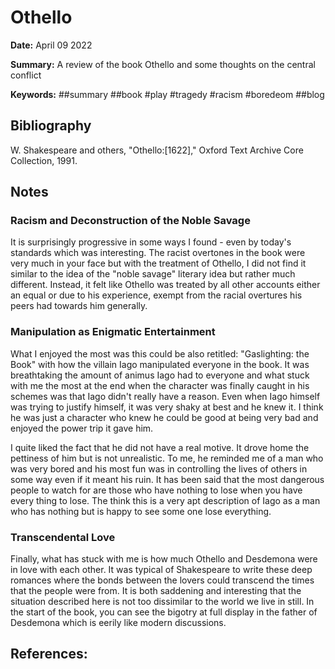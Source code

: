 # Othello

**Date:** April 09 2022

**Summary:** A review of the book Othello and some thoughts on the central conflict

**Keywords:** ##summary ##book #play #tragedy #racism #boredeom ##blog

## Bibliography

W. Shakespeare and others, "Othello:[1622]," Oxford Text Archive Core Collection, 1991.

## Notes

### Racism and Deconstruction of the Noble Savage

It is surprisingly progressive in some ways I found - even by today's standards which was interesting.
The racist overtones in the book were very much in your face but with the treatment of Othello, I did not find it similar to the idea of the "noble savage" literary idea but rather much different.
Instead, it felt like Othello was treated by all other accounts either an equal or due to his experience, exempt from the racial overtures his peers had towards him generally.

### Manipulation as Enigmatic Entertainment

What I enjoyed the most was this could be also retitled: "Gaslighting: the Book" with how the villain Iago manipulated everyone in the book.
It was breathtaking the amount of animus Iago had to everyone and what stuck with me the most at the end when the character was finally caught in his schemes was that Iago didn't really have a reason.
Even when Iago himself was trying to justify himself, it was very shaky at best and he knew it.
I think he was just a character who knew he could be good at being very bad and enjoyed the power trip it gave him.

I quite liked the fact that he did not have a real motive.
It drove home the pettiness of him but is not unrealistic.
To me, he reminded me of a man who was very bored and his most fun was in controlling the lives of others in some way even if it meant his ruin.
It has been said that the most dangerous people to watch for are those who have nothing to lose when you have every thing to lose.
The think this is a very apt description of Iago as a man who has nothing but is happy to see some one lose everything.

### Transcendental Love

Finally, what has stuck with me is how much Othello and Desdemona were in love with each other.
It was typical of Shakespeare to write these deep romances where the bonds between the lovers could transcend the times that the people were from.
It is both saddening and interesting that the situation described here is not too dissimilar to the world we live in still.
In the start of the book, you can see the bigotry at full display in the father of Desdemona which is eerily like modern discussions.

## References:

